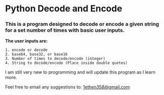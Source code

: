 # Python Decode and Encode

### This is a program designed to decode or encode a given string for a set number of times with basic user inputs.

**The user inputs are:**

    1. encode or decode
    2. base64, base32, or base16
    3. Number of times to decode/encode (integer)
    4. String to decode/encode (Place inside double quotes)

I am still very new to programming and will update this program as I learn more.

Feel free to email any suggestions to: 1ethen358@gmail.com
